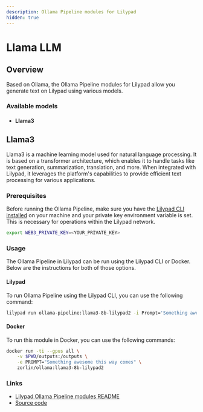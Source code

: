 ```yaml
---
description: Ollama Pipeline modules for Lilypad
hidden: true
---
```


# Llama LLM

## Overview

Based on Ollama, the Ollama Pipeline modules for Lilypad allow you generate text on Lilypad using various models.

### Available models

* #### Llama3

## Llama3

Llama3 is a machine learning model used for natural language processing. It is based on a transformer architecture, which enables it to handle tasks like text generation, summarization, translation, and more. When integrated with Lilypad, it leverages the platform's capabilities to provide efficient text processing for various applications.

### Prerequisites

Before running the Ollama Pipeline, make sure you have the [Lilypad CLI installed](https://docs.lilypad.tech/lilypad/lilypad-milky-way-testnet/install-run-requirements) on your machine and your private key environment variable is set. This is necessary for operations within the Lilypad network.

```bash
export WEB3_PRIVATE_KEY=<YOUR_PRIVATE_KEY>
```

### Usage

The Ollama Pipeline in Lilypad can be run using the Lilypad CLI or Docker. Below are the instructions for both of those options.

#### Lilypad

To run Ollama Pipeline using the Lilypad CLI, you can use the following command:

```bash
lilypad run ollama-pipeline:llama3-8b-lilypad2 -i Prompt='Something awesome this way comes'
```

#### Docker

To run this module in Docker, you can use the following commands:

```bash
docker run -ti --gpus all \
    -v $PWD/outputs:/outputs \
    -e PROMPT="Something awesome this way comes" \
    zorlin/ollama:llama3-8b-lilypad2
```

### Links

* [Lilypad Ollama Pipeline modules README](https://github.com/Lilypad-Tech/lilypad-module-ollama-pipeline/blob/main/README.md)
* [Source code](https://github.com/Lilypad-Tech/lilypad-module-ollama-pipeline)



